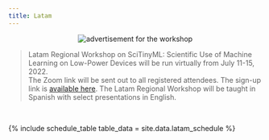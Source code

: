 ```yaml
---
title: Latam
---
```


<figure class="figure">
  <center>
  <img src="{{ site.baseurl }}/assets/coverLatam.png" alt="advertisement for the workshop" class="vid-fluid rounded center">
  </center>
</figure>

>Latam Regional Workshop on SciTinyML: Scientific Use of Machine Learning on Low-Power Devices will be run virtually from July 11-15, 2022. <br> The Zoom link will be sent out to all registered attendees. The sign-up link is [available here](https://indico.ictp.it/event/9811/). The Latam Regional Workshop will be taught in Spanish with select presentations in English.


<div id = "LOCAL_TIME"></div><br/>

{% include schedule_table table_data = site.data.latam_schedule %}

<script>
  // top time
  var start = new Date('10/18/2021 1:00:00 PM GMT');
  var end = new Date('10/18/2021 4:00:00 PM GMT');
  var localTime = start.toLocaleTimeString([], {timeStyle: 'short'}) + " to " + end.toLocaleTimeString([], {timeStyle: 'short'});
  var startString = "The workshop will run each day from <b>1:00 PM to 4:00 PM GMT (and until 4:00 PM GMT on Friday) which is "
  var endString = " in your local timezone</b> (according to your computer system time). Times below adjusted to that time zone. Exact timing and topics subject to change."
  document.getElementById('LOCAL_TIME').innerHTML = startString + localTime + endString;
  
  // all times
  var timeElements = document.getElementsByClassName("GMT_TIME");
  for (var i = 0; i < timeElements.length; i++) {
    dateStr = '10/18/2021 ' + timeElements[i].innerHTML + ' UTC'
    var gmt_time = new Date(dateStr);
    timeElements[i].innerHTML = gmt_time.toLocaleTimeString([], {timeStyle: 'short'})
  }
</script>

